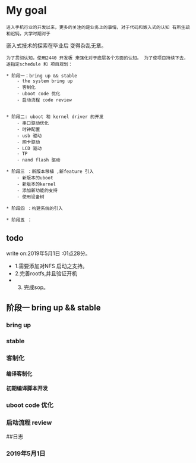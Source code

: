 # My goal

	进入手机行业的开发以来，更多的关注的是业务上的事情，对于代码和嵌入式的认知 有所生疏和迟钝，大学时期对于
嵌入式技术的探索在毕业后 变得杂乱无章。

	为了贯彻认知，使用2440 开发板 来强化对于底层各个方面的认知。 为了使项目持续下去， 遂指定schedule 和 项目规划：

	* 阶段一：bring up && stable
		- the system bring up 
		- 客制化
		- uboot code 优化
		- 启动流程 code review 
		

 	* 阶段二: uboot 和 kernel driver 的开发
		- 串口驱动优化
		- 时钟配置
		- usb 驱动
	 	- 网卡驱动
		- LCD 驱动 
		- TP
		- nand flash 驱动
	
	* 阶段三 ：新版本移植 ,新feature 引入
		- 新版本的uboot
		- 新版本的kernel 
		- 添加新功能的支持
		- 使用设备树

	* 阶段四 ：构建系统的引入

	* 阶段五 ：


## todo 

write on:2019年5月1日 :01点28分。 

- 1.需要添加对NFS 启动之支持。 
- 2.完善rootfs,并且验证开机 
- 3. 完成sop。
		
## 阶段一 bring up && stable 


### bring up 


### stable


### 客制化

#### 编译客制化


#### 初期编译脚本开发
 

### uboot code 优化 


### 启动流程 review

		
		



##日志


### 2019年5月1日
